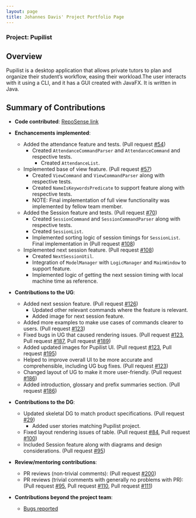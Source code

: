 ```yaml
---
layout: page
title: Johannes Davis' Project Portfolio Page
---
```


### Project: Pupilist

## Overview

Pupilist is a desktop application that allows private tutors to plan and organize their student’s workflow, 
easing their workload.The user interacts with it using a CLI, and it has a GUI created with JavaFX. 
It is written in Java.

## Summary of Contributions

* **Code contributed**: [RepoSense link](https://nus-cs2103-ay2223s1.github.io/tp-dashboard/?search=jwdavis0200&breakdown=true&sort=groupTitle&sortWithin=title&since=2022-09-16&timeframe=commit&mergegroup=&groupSelect=groupByRepos&checkedFileTypes=docs~functional-code~test-code~other)

* **Enchancements implemented**:
  * Added the attendance feature and tests. (Pull request [\#54](https://github.com/AY2223S1-CS2103T-W09-4/tp/pull/54))
    * Created `AttendanceCommandParser` and `AttendanceCommand` and respective tests.
      * Created `AttendanceList`.
  * Implemented base of view feature. (Pull request [\#57](https://github.com/AY2223S1-CS2103T-W09-4/tp/pull/57))
    * Created `ViewCommand` and `ViewCommandParser` along with respective tests.
    * Created `NameIsKeywordsPredicate` to support feature along with respective tests.
    * NOTE: Final implementation of full view functionality was implemented by fellow team member.
  * Added the Session feature and tests. (Pull request [\#70](https://github.com/AY2223S1-CS2103T-W09-4/tp/pull/70))
    * Created `SessionCommand` and `SessionCommandParser` along with respective tests.
    * Created `SessionList`.
    * Implemented sorting logic of session timings for `SessionList`. Final implementation in (Pull request [\#108](https://github.com/AY2223S1-CS2103T-W09-4/tp/pull/108))
  * Implemented next session feature. (Pull request [\#108](https://github.com/AY2223S1-CS2103T-W09-4/tp/pull/108))
    * Created `NextSessionUtil`.
    * Integration of `ModelManager` with `LogicManager` and `MainWindow` to support feature.
    * Implemented logic of getting the next session timing with local machine time as reference.

* **Contributions to the UG**:
  * Added next session feature. (Pull request [\#126](https://github.com/AY2223S1-CS2103T-W09-4/tp/pull/126))
    * Updated other relevant commands where the feature is relevant.
    * Added image for next session feature.
  * Added more examples to make use cases of commands clearer to users. (Pull request [\#123](https://github.com/AY2223S1-CS2103T-W09-4/tp/pull/123))
  * Fixed bugs in UG that caused rendering issues. (Pull request [\#123](https://github.com/AY2223S1-CS2103T-W09-4/tp/pull/123), Pull request [\#187](https://github.com/AY2223S1-CS2103T-W09-4/tp/pull/187), Pull request [\#189](https://github.com/AY2223S1-CS2103T-W09-4/tp/pull/189))
  * Added updated images for Pupilist UI. (Pull request [\#123](https://github.com/AY2223S1-CS2103T-W09-4/tp/pull/123), Pull request [\#195](https://github.com/AY2223S1-CS2103T-W09-4/tp/pull/195))
  * Helped to improve overall UI to be more accurate and comprehensible, including UG bug fixes. (Pull request [\#123](https://github.com/AY2223S1-CS2103T-W09-4/tp/pull/123))
  * Changed layout of UG to make it more user-friendly. (Pull request [\#186](https://github.com/AY2223S1-CS2103T-W09-4/tp/pull/186))
  * Added introduction, glossary and prefix summaries section. (Pull request [\#186](https://github.com/AY2223S1-CS2103T-W09-4/tp/pull/186))

* **Contributions to the DG**:
  * Updated skeletal DG to match product specifications. (Pull request [\#29](https://github.com/AY2223S1-CS2103T-W09-4/tp/pull/29))
    * Added user stories matching Pupilist project.
  * Fixed layout rendering issues of table. (Pull request [\#84](https://github.com/AY2223S1-CS2103T-W09-4/tp/pull/84), Pull request [\#100](https://github.com/AY2223S1-CS2103T-W09-4/tp/pull/100))
  * Included Session feature along with diagrams and design considerations. (Pull request [\#95](https://github.com/AY2223S1-CS2103T-W09-4/tp/pull/95)) 

* **Review/mentoring contributions**:
  * PR reviews (non-trivial comments): (Pull request [\#200](https://github.com/AY2223S1-CS2103T-W09-4/tp/pull/200))
  * PR reviews (trivial comments with generally no problems with PR): (Pull request [\#95](https://github.com/AY2223S1-CS2103T-W09-4/tp/pull/95), Pull request [\#110](https://github.com/AY2223S1-CS2103T-W09-4/tp/pull/110), Pull request [\#111](https://github.com/AY2223S1-CS2103T-W09-4/tp/pull/111))
* **Contributions beyond the project team**:
  * [Bugs reported](https://github.com/jwdavis0200/ped/issues)

